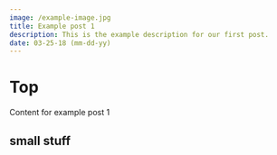 ```yaml
---
image: /example-image.jpg
title: Example post 1
description: This is the example description for our first post.
date: 03-25-18 (mm-dd-yy)
---
```


# Top

Content for example post 1

## small stuff
